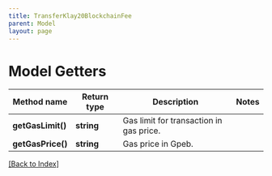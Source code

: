 ```yaml
---
title: TransferKlay20BlockchainFee
parent: Model
layout: page
---
```


# Model Getters

Method name | Return type | Description | Notes
------------ | ------------- | ------------- | -------------
**getGasLimit()** | **string** | Gas limit for transaction in gas price. |
**getGasPrice()** | **string** | Gas price in Gpeb. |

[[Back to Index]](../index.md)
